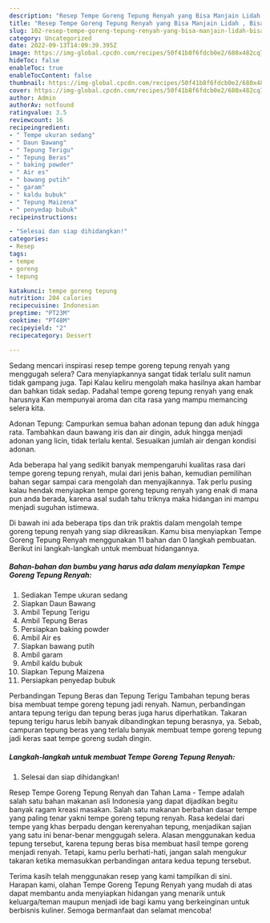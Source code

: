 ```yaml
---
description: "Resep Tempe Goreng Tepung Renyah yang Bisa Manjain Lidah , Bisa Manjain Lidah"
title: "Resep Tempe Goreng Tepung Renyah yang Bisa Manjain Lidah , Bisa Manjain Lidah"
slug: 102-resep-tempe-goreng-tepung-renyah-yang-bisa-manjain-lidah-bisa-manjain-lidah
category: Uncategorized
date: 2022-09-13T14:09:39.395Z
image: https://img-global.cpcdn.com/recipes/50f41b8f6fdcb0e2/680x482cq70/tempe-goreng-tepung-renyah-foto-resep-utama.jpg
hideToc: false
enableToc: true
enableTocContent: false
thumbnail: https://img-global.cpcdn.com/recipes/50f41b8f6fdcb0e2/680x482cq70/tempe-goreng-tepung-renyah-foto-resep-utama.jpg
cover: https://img-global.cpcdn.com/recipes/50f41b8f6fdcb0e2/680x482cq70/tempe-goreng-tepung-renyah-foto-resep-utama.jpg
author: Admin
authorAv: notfound
ratingvalue: 3.5
reviewcount: 16
recipeingredient:
- " Tempe ukuran sedang"
- " Daun Bawang"
- " Tepung Terigu"
- " Tepung Beras"
- " baking powder"
- " Air es"
- " bawang putih"
- " garam"
- " kaldu bubuk"
- " Tepung Maizena"
- " penyedap bubuk"
recipeinstructions:

- "Selesai dan siap dihidangkan!"
categories:
- Resep
tags:
- tempe
- goreng
- tepung

katakunci: tempe goreng tepung 
nutrition: 204 calories
recipecuisine: Indonesian
preptime: "PT23M"
cooktime: "PT48M"
recipeyield: "2"
recipecategory: Dessert

---
```



Sedang mencari inspirasi resep tempe goreng tepung renyah yang menggugah selera? Cara menyiapkannya sangat tidak terlalu sulit namun tidak gampang juga. Tapi Kalau keliru mengolah maka hasilnya akan hambar dan bahkan tidak sedap. Padahal tempe goreng tepung renyah yang enak harusnya Kan mempunyai aroma dan cita rasa yang mampu memancing selera kita.


Adonan Tepung: Campurkan semua bahan adonan tepung dan aduk hingga rata. Tambahkan daun bawang iris dan air dingin, aduk hingga menjadi adonan yang licin, tidak terlalu kental. Sesuaikan jumlah air dengan kondisi adonan.

Ada beberapa hal yang sedikit banyak mempengaruhi kualitas rasa dari tempe goreng tepung renyah, mulai dari jenis bahan, kemudian pemilihan bahan segar sampai cara mengolah dan menyajikannya. Tak perlu pusing kalau hendak menyiapkan tempe goreng tepung renyah yang enak di mana pun anda berada, karena asal sudah tahu triknya maka hidangan ini mampu menjadi suguhan istimewa.


Di bawah ini ada beberapa tips dan trik praktis dalam mengolah tempe goreng tepung renyah yang siap dikreasikan. Kamu bisa menyiapkan Tempe Goreng Tepung Renyah menggunakan 11 bahan dan 0 langkah pembuatan. Berikut ini langkah-langkah untuk membuat hidangannya.

<!--inarticleads1-->

##### Bahan-bahan dan bumbu yang harus ada dalam menyiapkan Tempe Goreng Tepung Renyah:

1. Sediakan  Tempe ukuran sedang
1. Siapkan  Daun Bawang
1. Ambil  Tepung Terigu
1. Ambil  Tepung Beras
1. Persiapkan  baking powder
1. Ambil  Air es
1. Siapkan  bawang putih
1. Ambil  garam
1. Ambil  kaldu bubuk
1. Siapkan  Tepung Maizena
1. Persiapkan  penyedap bubuk


Perbandingan Tepung Beras dan Tepung Terigu Tambahan tepung beras bisa membuat tempe goreng tepung jadi renyah. Namun, perbandingan antara tepung terigu dan tepung beras juga harus diperhatikan. Takaran tepung terigu harus lebih banyak dibandingkan tepung berasnya, ya. Sebab, campuran tepung beras yang terlalu banyak membuat tempe goreng tepung jadi keras saat tempe goreng sudah dingin. 

<!--inarticleads2-->

##### Langkah-langkah untuk membuat Tempe Goreng Tepung Renyah:


1. Selesai dan siap dihidangkan!

Resep Tempe Goreng Tepung Renyah dan Tahan Lama - Tempe adalah salah satu bahan makanan asli Indonesia yang dapat dijadikan begitu banyak ragam kreasi masakan. Salah satu makanan berbahan dasar tempe yang paling tenar yakni tempe goreng tepung renyah. Rasa kedelai dari tempe yang khas berpadu dengan kerenyahan tepung, menjadikan sajian yang satu ini benar-benar menggugah selera. Alasan menggunakan kedua tepung tersebut, karena tepung beras bisa membuat hasil tempe goreng menjadi renyah. Tetapi, kamu perlu berhati-hati, jangan salah mengukur takaran ketika memasukkan perbandingan antara kedua tepung tersebut. 

Terima kasih telah menggunakan resep yang kami tampilkan di sini. Harapan kami, olahan Tempe Goreng Tepung Renyah yang mudah di atas dapat membantu anda menyiapkan hidangan yang menarik untuk keluarga/teman maupun menjadi ide bagi kamu yang berkeinginan untuk berbisnis kuliner. Semoga bermanfaat dan selamat mencoba!
